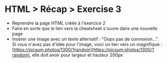 # HTML > Récap > Exercise 3

  * Reprendre la page HTML créée à l'exercice 2
  * Faire en sorte que le lien vers la cheatsheet s'ouvre dans une nouvelle page
  * Insérer une image avec un texte alternatif : "Oops pas de connexion...". Si vous n'avez pas d'idée pour l'image, voici un lien vers un magnifique : [https://picsum.photos/1300/?random](https://picsum.photos/1300/?random), elle doit avoir pour largeur et hauteur 200px
